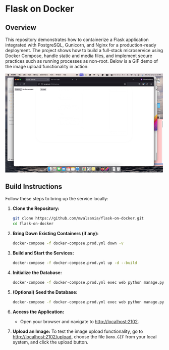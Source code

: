 # Flask on Docker

## Overview
This repository demonstrates how to containerize a Flask application integrated with PostgreSQL, Gunicorn, and Nginx for a production-ready deployment. The project shows how to build a full-stack microservice using Docker Compose, handle static and media files, and implement secure practices such as running processes as non-root. Below is a GIF demo of the image upload functionality in action:


<img src="Demo.gif" alt="Demo of Image Upload" width="500">

## Build Instructions
Follow these steps to bring up the service locally:

1. **Clone the Repository:**
   ```bash
   git clone https://github.com/mvalsania/flask-on-docker.git
   cd flask-on-docker
   ```

2. **Bring Down Existing Containers (if any):**
   ```bash
   docker-compose -f docker-compose.prod.yml down -v
   ```

3. **Build and Start the Services:**
   ```bash
   docker-compose -f docker-compose.prod.yml up -d --build
   ```

4. **Initialize the Database:**
   ```bash
   docker-compose -f docker-compose.prod.yml exec web python manage.py create_db
   ```

5. **(Optional) Seed the Database:**
   ```bash
   docker-compose -f docker-compose.prod.yml exec web python manage.py seed_db
   ```

6. **Access the Application:**
   - Open your browser and navigate to [http://localhost:2102](http://localhost:2102).

7. **Upload an Image:**
   To test the image upload functionality, go to [http://localhost:2102/upload](http://localhost:2102/upload), choose the file `Demo.GIF` from your local system, and click the upload button.


